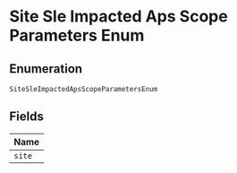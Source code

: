 
# Site Sle Impacted Aps Scope Parameters Enum

## Enumeration

`SiteSleImpactedApsScopeParametersEnum`

## Fields

| Name |
|  --- |
| `site` |

